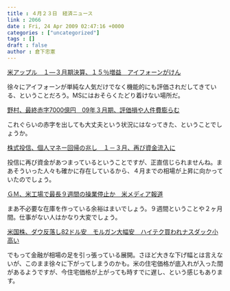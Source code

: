 ```yaml
---
title : ４月２３日　経済ニュース
link : 2066
date : Fri, 24 Apr 2009 02:47:16 +0000
categories : ["uncategorized"]
tags : []
draft : false
author : 倉下忠憲
---
```


<a href="http://it.nikkei.co.jp/business/news/index.aspx?n=AS2N2202O%2023042009&landing=Next">米アップル　１―３月期決算、１５％増益　アイフォーンがけん</a>

徐々にアイフォーンが単純な人気だけでなく機能的にも評価されだしてきている、ということだろう。MSにはおそらくたどり着けない場所だ。

<a href="http://www.nikkei.co.jp/news/keizai/20090423AT2C2201L22042009.html">野村、最終赤字7000億円　09年３月期、評価損や人件費膨らむ</a>

これぐらいの赤字を出しても大丈夫という状況にはなってきた、ということでしょうか。

<a href="http://www.nikkei.co.jp/news/main/20090423AT2C1702922042009.html">株式投信、個人マネー回帰の兆し　１－３月、再び資金流入に</a>

投信に再び資金があつまっているということですが、正直信じられませんね。まあそういった人々も確かに存在しているから、４月までの相場が上昇に向かっていたのでしょう。

<a href="http://www.nikkei.co.jp/news/main/20090423AT2M2300U23042009.html">ＧＭ、米工場で最長９週間の操業停止か　米メディア報道</a> 

まあ不必要な在庫を作っている余裕はまいでしょう。９週間ということや２ヶ月間。仕事がない人はかなり大変でしょう。

<a href="http://www.nikkei.co.jp/news/market/20090423c8ASB7IAA05230409.html">米国株、ダウ反落し82ドル安　モルガン大幅安　ハイテク買われナスダック小高い</a>

でもって金融が相場の足を引っ張っている展開。さほど大きな下げ幅とは言えないが、このまま徐々に下がってしまうのかも。米の住宅価格が底入れが入った間があるようですが、今住宅価格が上がっても時すでに遅し、という感じもあります。